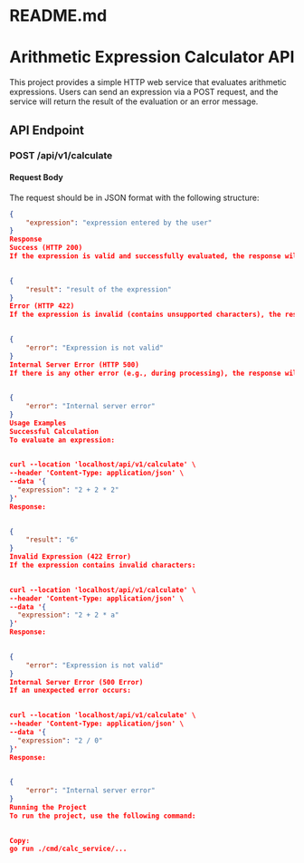 # README.md

# Arithmetic Expression Calculator API

This project provides a simple HTTP web service that evaluates arithmetic expressions. Users can send an expression via a POST request, and the service will return the result of the evaluation or an error message.

## API Endpoint

### POST /api/v1/calculate

#### Request Body

The request should be in JSON format with the following structure:

```json
{
    "expression": "expression entered by the user"
}
Response
Success (HTTP 200)
If the expression is valid and successfully evaluated, the response will be:

 
{
    "result": "result of the expression"
}
Error (HTTP 422)
If the expression is invalid (contains unsupported characters), the response will be:

 
{
    "error": "Expression is not valid"
}
Internal Server Error (HTTP 500)
If there is any other error (e.g., during processing), the response will be:

 
{
    "error": "Internal server error"
}
Usage Examples
Successful Calculation
To evaluate an expression:

 
curl --location 'localhost/api/v1/calculate' \
--header 'Content-Type: application/json' \
--data '{
  "expression": "2 + 2 * 2"
}'
Response:

 
{
    "result": "6"
}
Invalid Expression (422 Error)
If the expression contains invalid characters:

 
curl --location 'localhost/api/v1/calculate' \
--header 'Content-Type: application/json' \
--data '{
  "expression": "2 + 2 * a"
}'
Response:

 
{
    "error": "Expression is not valid"
}
Internal Server Error (500 Error)
If an unexpected error occurs:

 
curl --location 'localhost/api/v1/calculate' \
--header 'Content-Type: application/json' \
--data '{
  "expression": "2 / 0"
}'
Response:

 
{
    "error": "Internal server error"
}
Running the Project
To run the project, use the following command:

 
Copy:
go run ./cmd/calc_service/...
